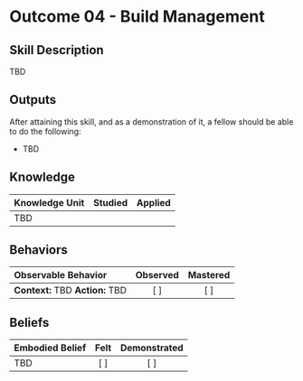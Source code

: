 # Outcome 04 - Build Management

Skill Description
------------------
TBD



Outputs
----------
After attaining this skill, and as a demonstration of it, a fellow should be able to do the following:

- TBD

## **Knowledge**

| Knowledge Unit   |      Studied      | Applied |
|:-----------------|:-----------------:|:-------:|
| TBD


## **Behaviors**

| Observable Behavior   |      Observed      | Mastered |
|:----------------------|:------------------:|:--------:|
| **Context:** TBD **Action:** TBD | [ ] | [ ]  |


## **Beliefs**

| Embodied Belief   |      Felt          | Demonstrated |
|:------------------|:------------------:|:------------:|
| TBD | [ ] | [ ] |
